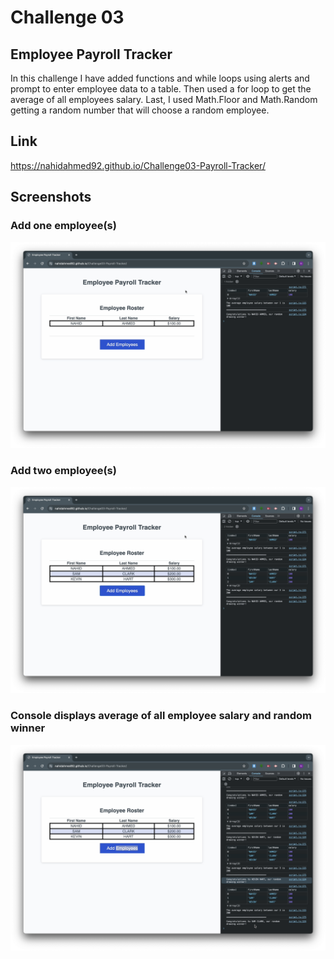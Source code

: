# Challenge 03

## Employee Payroll Tracker

In this challenge I have added functions and while loops using alerts and prompt to enter employee data to a table. Then used a for loop to get the average of all employees salary. Last, I used Math.Floor and Math.Random getting a random number that will choose a random employee.

## Link

https://nahidahmed92.github.io/Challenge03-Payroll-Tracker/

## Screenshots

### Add one employee(s)

![[Screenshot of Github Live Page]](assets/add-one-employee.png)

### Add two employee(s)

![[Screenshot of Github Live Page]](assets/add-two-employee.png)

### Console displays average of all employee salary and random winner

![[Screenshot of Github Live Page]](assets/avg-and-random-winner.png)
